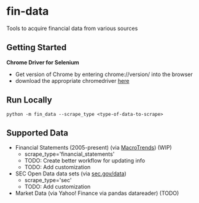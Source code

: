 # fin-data
Tools to acquire financial data from various sources
## Getting Started
**Chrome Driver for Selenium**
- Get version of Chrome by entering chrome://version/ into the browser
- download the appropriate chromedriver [here](https://chromedriver.chromium.org/downloads)


## Run Locally
```
python -m fin_data --scrape_type <type-of-data-to-scrape>
```

## Supported Data
- Financial Statements (2005-present) (via [MacroTrends](https://www.macrotrends.net/)) (WIP)
    - scrape_type='financial_statements'
    - TODO: Create better workflow for updating info
    - TODO: Add customization
- SEC Open Data data sets (via [sec.gov/data](https://www.sec.gov/data))
    - scrape_type='sec'
    - TODO: Add customization
- Market Data (via Yahoo! Finance via pandas datareader) (TODO)